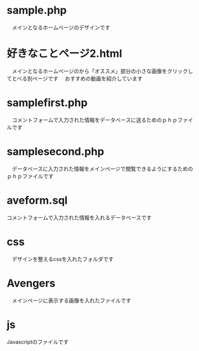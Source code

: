 # sample.php
　メインとなるホームページのデザインです
# 好きなことページ2.html
　メインとなるホームページのから「オススメ」部分の小さな画像をクリックしてとべる別ページです
　おすすめの動画を紹介しています
# samplefirst.php
　コメントフォームで入力された情報をデータベースに送るためのｐｈｐファイルです
# samplesecond.php
　データベースに入力された情報をメインページで閲覧できるようにするためのｐｈｐファイルです
# aveform.sql
  コメントフォームで入力された情報を入れるデータベースです
# css
　デザインを整えるcssを入れたフォルダです
# Avengers
　メインページに表示する画像を入れたファイルです
# js
Javascriptのファイルです
